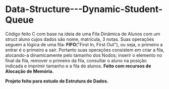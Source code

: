 # Data-Structure---Dynamic-Student-Queue


Código feito C com base na ideia de uma Fila Dinâmica de Alunos com um struct aluno cujos dados são nome, matrícula, 3 notas. Suas operações seguem a lógica de uma fila: **FIFO**("First In, First Out"), ou seja, o primeiro a entrar é o primeiro a sair. Portanto suas operações consistem em criar a fila, alocando-a dinamicamente pelo tamanho dos Nodos; inserir o elemento no final da fila, remover o primeiro da fila, consultar o aluno na posição indicada e imprimir tamanho e a fila de alunos. **Feito com recursos de Alocação de Memória.**

**Projeto feito para estudo de Estrutura de Dados.**
